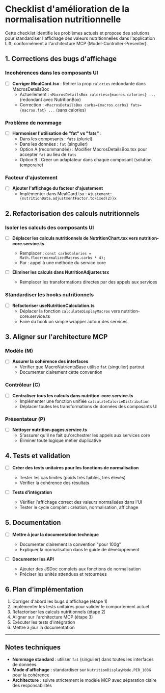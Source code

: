 # Checklist d'amélioration de la normalisation nutritionnelle

Cette checklist identifie les problèmes actuels et propose des solutions pour standardiser l'affichage des valeurs nutritionnelles dans l'application Lift, conformément à l'architecture MCP (Model-Controller-Presenter).

## 1. Corrections des bugs d'affichage

### Incohérences dans les composants UI

- [ ] **Corriger MealCard.tsx** : Retirer la prop `calories` redondante dans MacrosDetailsBox
  - Actuellement : `<MacrosDetailsBox calories={macros.calories} ...` (redondant avec NutritionBox)
  - Correction : `<MacrosDetailsBox carbs={macros.carbs} fats={macros.fat} ...` (sans calories)

### Problème de nommage

- [ ] **Harmoniser l'utilisation de "fat" vs "fats"** :
  - Dans les composants : `fats` (pluriel)
  - Dans les données : `fat` (singulier)
  - Option A (recommandée) : Modifier MacrosDetailsBox.tsx pour accepter `fat` au lieu de `fats`
  - Option B : Créer un adaptateur dans chaque composant (solution temporaire)

### Facteur d'ajustement

- [ ] **Ajouter l'affichage du facteur d'ajustement**
  - Implémenter dans MealCard.tsx : `Ajustement: {nutritionData.adjustmentFactor.toFixed(2)}x`

## 2. Refactorisation des calculs nutritionnels

### Isoler les calculs des composants UI

- [ ] **Déplacer les calculs nutritionnels de NutritionChart.tsx vers nutrition-core.service.ts**

  - Remplacer : `const carbsCalories = Math.floor(normalizedMacros.carbs * 4);`
  - Par : appel à une méthode du service core

- [ ] **Éliminer les calculs dans NutritionAdjuster.tsx**
  - Remplacer les transformations directes par des appels aux services

### Standardiser les hooks nutritionnels

- [ ] **Refactoriser useNutritionCalculation.ts**
  - Déplacer la fonction `calculateDisplayMacros` vers nutrition-core.service.ts
  - Faire du hook un simple wrapper autour des services

## 3. Aligner sur l'architecture MCP

### Modèle (M)

- [ ] **Assurer la cohérence des interfaces**
  - Vérifier que MacroNutrientsBase utilise `fat` (singulier) partout
  - Documenter clairement cette convention

### Contrôleur (C)

- [ ] **Centraliser tous les calculs dans nutrition-core.service.ts**
  - Implémenter une fonction unifiée `calculateCalorieDistribution`
  - Déplacer toutes les transformations de données des composants UI

### Présentateur (P)

- [ ] **Nettoyer nutrition-pages.service.ts**
  - S'assurer qu'il ne fait qu'orchestrer les appels aux services core
  - Éliminer toute logique métier duplicative

## 4. Tests et validation

- [ ] **Créer des tests unitaires pour les fonctions de normalisation**

  - Tester les cas limites (poids très faibles, très élevés)
  - Vérifier la cohérence des résultats

- [ ] **Tests d'intégration**
  - Vérifier l'affichage correct des valeurs normalisées dans l'UI
  - Tester le cycle complet : création, normalisation, affichage

## 5. Documentation

- [ ] **Mettre à jour la documentation technique**

  - Documenter clairement la convention "pour 100g"
  - Expliquer la normalisation dans le guide de développement

- [ ] **Documenter les API**
  - Ajouter des JSDoc complets aux fonctions de normalisation
  - Préciser les unités attendues et retournées

## 6. Plan d'implémentation

1. Corriger d'abord les bugs d'affichage (étape 1)
2. Implémenter les tests unitaires pour valider le comportement actuel
3. Refactoriser les calculs nutritionnels (étape 2)
4. Aligner sur l'architecture MCP (étape 3)
5. Exécuter les tests d'intégration
6. Mettre à jour la documentation

---

## Notes techniques

- **Nommage standard** : utiliser `fat` (singulier) dans toutes les interfaces de données
- **Mode d'affichage** : standardiser sur `NutritionDisplayMode.PER_100G` pour la cohérence
- **Architecture** : suivre strictement le modèle MCP avec séparation claire des responsabilités
